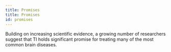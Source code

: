 ```yaml
---
title: Promises
title: Promises
id: promises
---
```

Building on increasing scientific evidence, a growing number of researchers suggest that TI holds significant promise for treating many of the most common brain diseases. 
